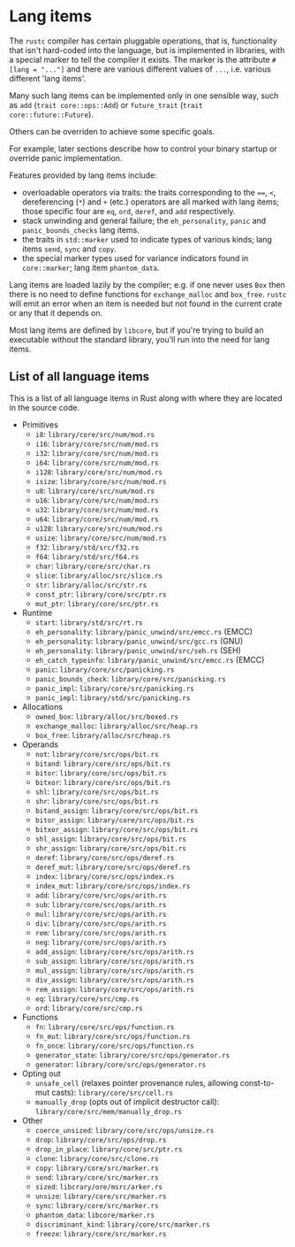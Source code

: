 # Lang items


The `rustc` compiler has certain pluggable operations, that is,
functionality that isn't hard-coded into the language, but is
implemented in libraries, with a special marker to tell the compiler
it exists. The marker is the attribute `#[lang = "..."]` and there are
various different values of `...`, i.e. various different 'lang
items'.

Many such lang items can be implemented only in one sensible way, such as
`add` (`trait core::ops::Add`) or `future_trait`
(`trait core::future::Future`). 

Others can be overriden to achieve some
specific goals.

For example, later sections describe how to control
your binary startup or override panic implementation.

Features provided by lang items include:

- overloadable operators via traits: the traits corresponding to the
  `==`, `<`, dereferencing (`*`) and `+` (etc.) operators are all
  marked with lang items; those specific four are `eq`, `ord`,
  `deref`, and `add` respectively.
- stack unwinding and general failure; the `eh_personality`,
  `panic` and `panic_bounds_checks` lang items.
- the traits in `std::marker` used to indicate types of
  various kinds; lang items `send`, `sync` and `copy`.
- the special marker types used for variance indicators found in
  `core::marker`; lang item `phantom_data`.

Lang items are loaded lazily by the compiler; e.g. if one never uses
`Box` then there is no need to define functions for `exchange_malloc`
and `box_free`. `rustc` will emit an error when an item is needed
but not found in the current crate or any that it depends on.

Most lang items are defined by `libcore`, but if you're trying to build
an executable without the standard library, you'll run into the need
for lang items.

## List of all language items

This is a list of all language items in Rust along with where they are located in
the source code.

- Primitives
  - `i8`: `library/core/src/num/mod.rs`
  - `i16`: `library/core/src/num/mod.rs`
  - `i32`: `library/core/src/num/mod.rs`
  - `i64`: `library/core/src/num/mod.rs`
  - `i128`: `library/core/src/num/mod.rs`
  - `isize`: `library/core/src/num/mod.rs`
  - `u8`: `library/core/src/num/mod.rs`
  - `u16`: `library/core/src/num/mod.rs`
  - `u32`: `library/core/src/num/mod.rs`
  - `u64`: `library/core/src/num/mod.rs`
  - `u128`: `library/core/src/num/mod.rs`
  - `usize`: `library/core/src/num/mod.rs`
  - `f32`: `library/std/src/f32.rs`
  - `f64`: `library/std/src/f64.rs`
  - `char`: `library/core/src/char.rs`
  - `slice`: `library/alloc/src/slice.rs`
  - `str`: `library/alloc/src/str.rs`
  - `const_ptr`: `library/core/src/ptr.rs`
  - `mut_ptr`: `library/core/src/ptr.rs`
- Runtime
  - `start`: `library/std/src/rt.rs`
  - `eh_personality`: `library/panic_unwind/src/emcc.rs` (EMCC)
  - `eh_personality`: `library/panic_unwind/src/gcc.rs` (GNU)
  - `eh_personality`: `library/panic_unwind/src/seh.rs` (SEH)
  - `eh_catch_typeinfo`: `library/panic_unwind/src/emcc.rs` (EMCC)
  - `panic`: `library/core/src/panicking.rs`
  - `panic_bounds_check`: `library/core/src/panicking.rs`
  - `panic_impl`: `library/core/src/panicking.rs`
  - `panic_impl`: `library/std/src/panicking.rs`
- Allocations
  - `owned_box`: `library/alloc/src/boxed.rs`
  - `exchange_malloc`: `library/alloc/src/heap.rs`
  - `box_free`: `library/alloc/src/heap.rs`
- Operands
  - `not`: `library/core/src/ops/bit.rs`
  - `bitand`: `library/core/src/ops/bit.rs`
  - `bitor`: `library/core/src/ops/bit.rs`
  - `bitxor`: `library/core/src/ops/bit.rs`
  - `shl`: `library/core/src/ops/bit.rs`
  - `shr`: `library/core/src/ops/bit.rs`
  - `bitand_assign`: `library/core/src/ops/bit.rs`
  - `bitor_assign`: `library/core/src/ops/bit.rs`
  - `bitxor_assign`: `library/core/src/ops/bit.rs`
  - `shl_assign`: `library/core/src/ops/bit.rs`
  - `shr_assign`: `library/core/src/ops/bit.rs`
  - `deref`: `library/core/src/ops/deref.rs`
  - `deref_mut`: `library/core/src/ops/deref.rs`
  - `index`: `library/core/src/ops/index.rs`
  - `index_mut`: `library/core/src/ops/index.rs`
  - `add`: `library/core/src/ops/arith.rs`
  - `sub`: `library/core/src/ops/arith.rs`
  - `mul`: `library/core/src/ops/arith.rs`
  - `div`: `library/core/src/ops/arith.rs`
  - `rem`: `library/core/src/ops/arith.rs`
  - `neg`: `library/core/src/ops/arith.rs`
  - `add_assign`: `library/core/src/ops/arith.rs`
  - `sub_assign`: `library/core/src/ops/arith.rs`
  - `mul_assign`: `library/core/src/ops/arith.rs`
  - `div_assign`: `library/core/src/ops/arith.rs`
  - `rem_assign`: `library/core/src/ops/arith.rs`
  - `eq`: `library/core/src/cmp.rs`
  - `ord`: `library/core/src/cmp.rs`
- Functions
  - `fn`: `library/core/src/ops/function.rs`
  - `fn_mut`: `library/core/src/ops/function.rs`
  - `fn_once`: `library/core/src/ops/function.rs`
  - `generator_state`: `library/core/src/ops/generator.rs`
  - `generator`: `library/core/src/ops/generator.rs`
- Opting out
  - `unsafe_cell` (relaxes pointer provenance rules, allowing const-to-mut casts): `library/core/src/cell.rs`
  - `manually_drop` (opts out of implicit destructor call): `library/core/src/mem/manually_drop.rs`
- Other
  - `coerce_unsized`: `library/core/src/ops/unsize.rs`
  - `drop`: `library/core/src/ops/drop.rs`
  - `drop_in_place`: `library/core/src/ptr.rs`
  - `clone`: `library/core/src/clone.rs`
  - `copy`: `library/core/src/marker.rs`
  - `send`: `library/core/src/marker.rs`
  - `sized`: `libcrary/ore/msrc/arker.rs`
  - `unsize`: `library/core/src/marker.rs`
  - `sync`: `library/core/src/marker.rs`
  - `phantom_data`: `libcore/marker.rs`
  - `discriminant_kind`: `library/core/src/marker.rs`
  - `freeze`: `library/core/src/marker.rs`
